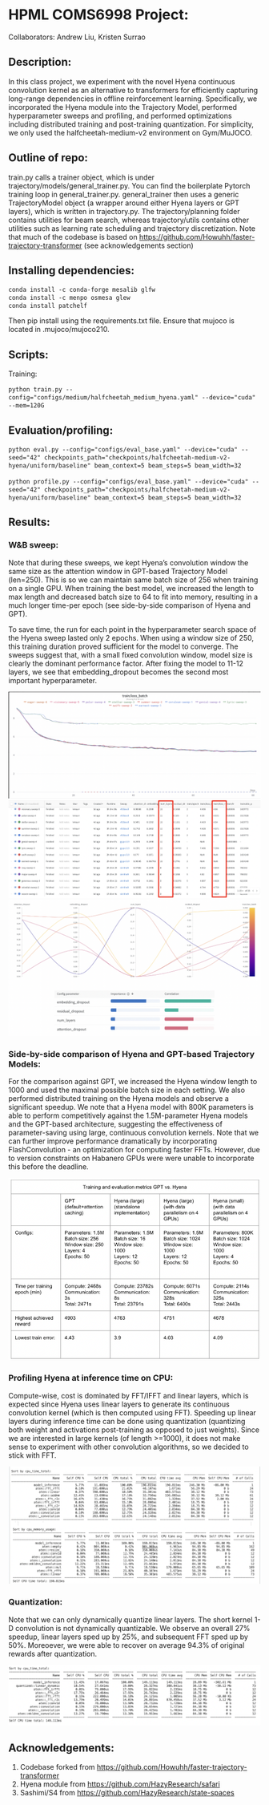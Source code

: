 # HPML COMS6998 Project: #

Collaborators: Andrew Liu, Kristen Surrao

## Description: ##
In this class project, we experiment with the novel Hyena continuous convolution kernel as an alternative to transformers for efficiently capturing long-range dependencies in offline reinforcement learning. Specifically, we incorporated the Hyena module into the Trajectory Model, performed hyperparameter sweeps and profiling, and performed optimizations including distributed training and post-training quantization. For simplicity, we only used the halfcheetah-medium-v2 environment on Gym/MuJOCO.

## Outline of repo: ##
train.py calls a trainer object, which is under trajectory/models/general_trainer.py. You can find the boilerplate Pytorch training loop in general_trainer.py. general_trainer then uses a generic TrajectoryModel object (a wrapper around either Hyena layers or GPT layers), which is written in trajectory.py. The trajectory/planning folder contains utilities for beam search, whereas trajectory/utils contains other utilities such as learning rate scheduling and trajectory discretization. Note that much of the codebase is based on https://github.com/Howuhh/faster-trajectory-transformer (see acknowledgements section)


## Installing dependencies: ##
```
conda install -c conda-forge mesalib glfw
conda install -c menpo osmesa glew
conda install patchelf
```
Then pip install using the requirements.txt file. Ensure that mujoco is located in .mujoco/mujoco210.

## Scripts: ##
Training:
```
python train.py --config="configs/medium/halfcheetah_medium_hyena.yaml" --device="cuda" --mem=120G
```

## Evaluation/profiling: ##
```
python eval.py --config="configs/eval_base.yaml" --device="cuda" --seed="42" checkpoints_path="checkpoints/halfcheetah-medium-v2-hyena/uniform/baseline" beam_context=5 beam_steps=5 beam_width=32

python profile.py --config="configs/eval_base.yaml" --device="cuda" --seed="42" checkpoints_path="checkpoints/halfcheetah-medium-v2-hyena/uniform/baseline" beam_context=5 beam_steps=5 beam_width=32
```

## Results: ##
### W&B sweep: ###

Note that during these sweeps, we kept Hyena’s convolution window the same size as the attention window in GPT-based Trajectory Model (len=250). This is so we can maintain same batch size of 256 when training on a single GPU. When training the best model, we increased the length to max length and decreased batch size to 64 to fit into memory, resulting in a much longer time-per epoch (see side-by-side comparison of Hyena and GPT).

To save time, the run for each point in the hyperparameter search space of the Hyena sweep lasted only 2 epochs. When using a window size of 250, this training duration proved sufficient for the model to converge. The sweeps suggest that, with a small fixed convolution window, model size is clearly the dominant performance factor. After fixing the model to 11-12 layers, we see that embedding_dropout becomes the second most important hyperparameter. 

![Sweep curve](https://github.com/andrewliu2001/hpml-project/blob/tuning/assets/sweep.png)
![Sweep table](https://github.com/andrewliu2001/hpml-project/blob/tuning/assets/sweep_table.png)
![Importances](https://github.com/andrewliu2001/hpml-project/blob/tuning/assets/importance.png)

### Side-by-side comparison of Hyena and GPT-based Trajectory Models: ###
For the comparison against GPT, we increased the Hyena window length to 1000 and used the maximal possible batch size in each setting. We also performed distributed training on the Hyena models and observe a significant speedup. We note that a Hyena model with 800K parameters is able to perform competitively against the 1.5M-parameter Hyena models and the GPT-based architecture, suggesting the effectiveness of parameter-saving using large, continuous convolution kernels. Note that we can further improve performance dramatically by incorporating FlashConvolution - an optimization for computing faster FFTs. However, due to version constraints on Habanero GPUs were were unable to incorporate this before the deadline. 

![Hyena vs GPT](https://github.com/andrewliu2001/hpml-project/blob/tuning/assets/hyenavsgpt.png)


### Profiling Hyena at inference time on CPU: ###
Compute-wise, cost is dominated by FFT/IFFT and linear layers, which is expected since Hyena uses linear layers to generate its continuous convolution kernel (which is then computed using FFT). Speeding up linear layers during inference time can be done using quantization (quantizing both weight and activations post-training as opposed to just weights). Since we are interested in large kernels (of length >=1000), it does not make sense to experiment with other convolution algorithms, so we decided to stick with FFT. 

![Hyena profile](https://github.com/andrewliu2001/hpml-project/blob/tuning/assets/hyena_profile.png)

### Quantization: ###
Note that we can only dynamically quantize linear layers. The short kernel 1-D convolution is not dynamically quantizable. We observe an overall 27% speedup, linear layers sped up by 25%, and subsequent FFT sped up by 50%. Moreoever, we were able to recover on average 94.3% of original rewards after quantization.

![Hyena dynamic quantization](https://github.com/andrewliu2001/hpml-project/blob/tuning/assets/quantization.png)



## Acknowledgements: ##
1. Codebase forked from https://github.com/Howuhh/faster-trajectory-transformer
2. Hyena module from https://github.com/HazyResearch/safari
3. Sashimi/S4 from https://github.com/HazyResearch/state-spaces
